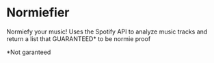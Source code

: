 # Normiefier
Normiefy your music! Uses the Spotify API to analyze music tracks and return a list that GUARANTEED* to be normie proof

*Not garanteed

